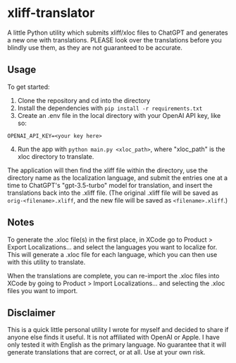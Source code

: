 # xliff-translator
A little Python utility which submits xliff/xloc files to ChatGPT and generates a new one with translations. PLEASE look over the translations before you blindly use them, as they are not guaranteed to be accurate.

## Usage
To get started:
1. Clone the repository and cd into the directory
2. Install the dependencies with `pip install -r requirements.txt`
3. Create an .env file in the local directory with your OpenAI API key, like so: 
```
OPENAI_API_KEY=<your key here>
```
4. Run the app with `python main.py <xloc_path>`, where "xloc_path" is the  xloc directory to translate.

The application will then find the xliff file within the directory, use the directory name as the localization language, and submit the entries one at a time to ChatGPT's "gpt-3.5-turbo" model for translation, and insert the translations back into the .xliff file. (The original .xliff file will be saved as `orig-<filename>.xliff`, and the new file will be saved as `<filename>.xliff`.)

## Notes
To generate the .xloc file(s) in the first place, in XCode go to Product > Export Localizations... and select the languages you want to localize for. This will generate a .xloc file for each language, which you can then use with this utility to translate.

When the translations are complete, you can re-import the .xloc files into XCode by going to Product > Import Localizations... and selecting the .xloc files you want to import.

## Disclaimer

This is a quick little personal utility I wrote for myself and decided to share if anyone else finds it useful. It is not affiliated with OpenAI or Apple. I have only tested it with English as the primary language. No guarantee that it will generate translations that are correct, or at all. Use at your own risk.
